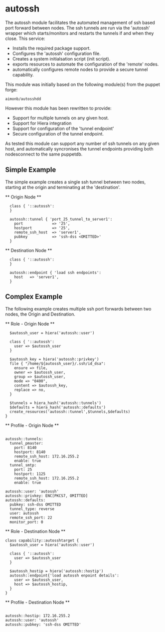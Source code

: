 autossh
==============

The autossh module facilitates the automated management of ssh based port forward between nodes.  The ssh tunnels are run via the 'autossh' wrapper 
which starts/monitors and restarts the tunnels if and when they close.   This service:

* Installs the required package support.
* Configures the 'autossh' configuration file.
* Creates a system initialsation script (init script).
* exports resources to automate the configuration of the 'remote' nodes.
* automatically configures remote nodes to provide a secure tunnel capability.

This module was initially based on the following module(s) from the puppet forge:

    aimonb/autosshdd

However this module has been rewritten to provide:

* Support for multiple tunnels on any given host.
* Support for Hiera integration
* Support for configuration of the 'tunnel endpoint'
* Secure configuration of the tunnel endpoint.

As tested this module can support any number of ssh tunnels on any given host, and automatically syncronises the tunnel endpoints providing both nodesconnect to the same puppetdb.



Simple Example
------

The simple example creates a single ssh tunnel between two nodes, starting at the origin and terminating at the 'destination'.

** Origin Node **

```
  class { '::autossh':
  }

  autossh::tunnel { 'port_25_tunnel_to_server1': 
    port             => '25',
    hostport         => '25',
    remote_ssh_host  => 'server1',
    pubkey           => 'ssh-dss <OMITTED>'
  } 
```

** Destination Node **

```
  class { '::autossh':
  }

  autossh::endpoint { 'load ssh endpoints': 
    host   => 'server1',
  }
```
     



Complex Example
------

The following example creates multiple ssh port forwards between two nodes, the Origin and Destination.

** Role - Origin Node **

```
  $autossh_user = hiera('autossh::user')

  class { '::autossh': 
    user => $autossh_user
  }

  $autossh_key = hiera('autossh::privkey')
  file { "/home/${autossh_user}/.ssh/id_dsa":
    ensure => file,
    owner => $autossh_user,
    group => $autossh_user,
    mode => "0400",
    content => $autossh_key,
    replace => no,
  }

  $tunnels = hiera_hash('autossh::tunnels')
  $defaults = hiera_hash('autossh::defaults')
  create_resources('autossh::tunnel',$tunnels,$defaults)
}

```

** Profile - Origin Node **

```

autossh::tunnels:
  tunnel_pmaster:
    port: 8140
    hostport: 8140
    remote_ssh_host: 172.16.255.2
    enable: true
  tunnel_smtp:
    port: 25
    hostport: 1125
    remote_ssh_host: 172.16.255.2
    enable: true

autossh::user: 'autossh'
autossh::privkey: ENC[PKCS7, OMITTED]
autossh::defaults:
  pubkey: ssh-dss OMITTED
  tunnel_type: reverse
  user: autossh
  remote_ssh_port: 22
  monitor_port: 0

```


** Role - Destination Node **

```
class capability::autosshtarget {
  $autossh_user = hiera('autossh::user')

  class { '::autossh': 
    user => $autossh_user
  }

  $autossh_hostip = hiera('autossh::hostip')
  autossh::endpoint{'load autossh enpoint details':
    user => $autossh_user,
    host => $autossh_hostip,
  }
}
```

** Profile - Destination Node **

```

autossh::hostip: 172.16.255.2
autossh::user: 'autossh'
autossh::pubkey: 'ssh-dss OMITTED'

```
